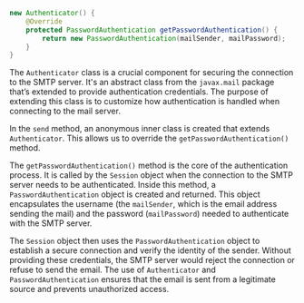 ```java
new Authenticator() {
    @Override
    protected PasswordAuthentication getPasswordAuthentication() {
        return new PasswordAuthentication(mailSender, mailPassword);
    }
}
```

The `Authenticator` class is a crucial component for securing the connection to the SMTP server. It's an abstract class from the `javax.mail` package that’s extended to provide authentication credentials.  The purpose of extending this class is to customize how authentication is handled when connecting to the mail server.

In the `send` method, an anonymous inner class is created that extends `Authenticator`.  This allows us to override the `getPasswordAuthentication()` method.

The `getPasswordAuthentication()` method is the core of the authentication process. It is called by the `Session` object when the connection to the SMTP server needs to be authenticated. Inside this method, a `PasswordAuthentication` object is created and returned.  This object encapsulates the username (the `mailSender`, which is the email address sending the mail) and the password (`mailPassword`) needed to authenticate with the SMTP server.

The `Session` object then uses the `PasswordAuthentication` object to establish a secure connection and verify the identity of the sender.  Without providing these credentials, the SMTP server would reject the connection or refuse to send the email.  The use of `Authenticator` and `PasswordAuthentication` ensures that the email is sent from a legitimate source and prevents unauthorized access.